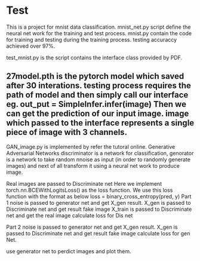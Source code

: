 # Test
This is a project for mnist data classification.
mnist_net.py script define the neural net work for the training and test process.
mnist.py contain the code for training and testing during the training process.
testing accuraccy achieved over 97%.

test_mnist.py is the script contains the interface class provided by PDF. 

27model.pth is the pytorch model which saved after 30 interations.
testing process requires the path of model and then simply call our interface 
eg. out_put = SimpleInfer.infer(image)
Then we can get the prediction of our input image.
image which passed to the interface represents a single piece of image with 3 channels.
------------------------------------------------------------------------------------------------------
GAN_image.py is implemented by refer the tutoral online.
Generative Adversarial Networks
discriminator is a network for classification, genorator is a network to take random nnoise as input (in order to randomly generate images) and next of all transform it using a neural net work to produce image.

Real images are passed to Discriminate net 
Here we implement torch.nn.BCEWithLogitsLoss() as the loss function.
We use this loss function with the format as below
loss = binary_cross_entropy(pred, y)
Part 1
noise is passed to generator net and get X_gen result.
X_gen is passed to Discriminate net and get result fake image
X_train is passed to Discriminate net and get the real image
calculate loss for Dis net

Part 2
noise is passed to generator net and get X_gen result.
X_gen is passed to Discriminate net and get result fake image
calculate loss for gen Net.

use generator net to perdict images and plot them.


